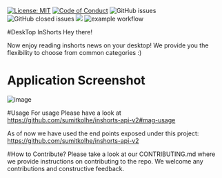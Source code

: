 [![License: MIT](https://img.shields.io/badge/License-MIT-yellow.svg)](https://opensource.org/licenses/MIT)
[![Code of Conduct](https://img.shields.io/badge/code-of%20conduct-green.svg)](https://publiclab.org/conduct)
![GitHub issues](https://img.shields.io/github/issues/palvitgarg99/DesktopInshorts?style=plastic)
![GitHub closed issues](https://img.shields.io/github/issues-closed/palvitgarg99/DesktopInshorts?style=plastic)
![](https://tokei.rs/b1/github/palvitgarg99/DesktopInshorts)
![example workflow](https://github.com/palvitgarg99/DesktopInshorts/actions/workflows/python-app.yml/badge.svg)

#DeskTop InShorts
Hey there!

Now enjoy reading inshorts news on your desktop!
We provide you the flexibility to choose from common categories :)

# Application Screenshot
![image](https://user-images.githubusercontent.com/16212546/131645231-8f597e5b-4bde-41c5-9241-3be123f5f3e8.png)

#Usage
For usage Please have a look at https://github.com/sumitkolhe/inshorts-api-v2#mag-usage

As of now we have used the end points exposed under this project: https://github.com/sumitkolhe/inshorts-api-v2

#How to Contribute?
Please take a look at our CONTRIBUTING.md where we provide instructions on contributing to the repo. We welcome any contributions and constructive feedback.


